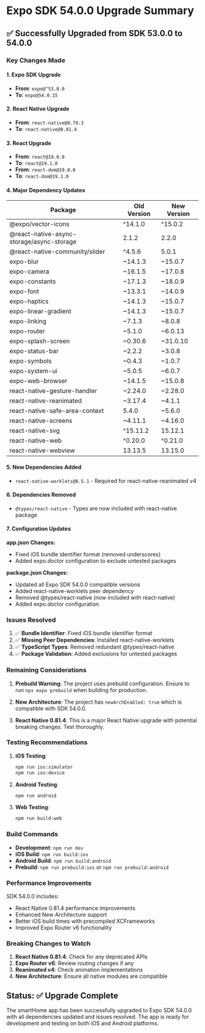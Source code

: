 # Expo SDK 54.0.0 Upgrade Summary

## ✅ Successfully Upgraded from SDK 53.0.0 to 54.0.0

### Key Changes Made

#### 1. **Expo SDK Upgrade**

- **From**: `expo@^53.0.0`
- **To**: `expo@54.0.15`

#### 2. **React Native Upgrade**

- **From**: `react-native@0.79.3`
- **To**: `react-native@0.81.4`

#### 3. **React Upgrade**

- **From**: `react@19.0.0`
- **To**: `react@19.1.0`
- **From**: `react-dom@19.0.0`
- **To**: `react-dom@19.1.0`

#### 4. **Major Dependency Updates**

| Package                                   | Old Version | New Version |
| ----------------------------------------- | ----------- | ----------- |
| @expo/vector-icons                        | ^14.1.0     | ^15.0.2     |
| @react-native-async-storage/async-storage | 2.1.2       | 2.2.0       |
| @react-native-community/slider            | ^4.5.6      | 5.0.1       |
| expo-blur                                 | ~14.1.3     | ~15.0.7     |
| expo-camera                               | ~16.1.5     | ~17.0.8     |
| expo-constants                            | ~17.1.3     | ~18.0.9     |
| expo-font                                 | ~13.3.1     | ~14.0.9     |
| expo-haptics                              | ~14.1.3     | ~15.0.7     |
| expo-linear-gradient                      | ~14.1.3     | ~15.0.7     |
| expo-linking                              | ~7.1.3      | ~8.0.8      |
| expo-router                               | ~5.1.0      | ~6.0.13     |
| expo-splash-screen                        | ~0.30.6     | ~31.0.10    |
| expo-status-bar                           | ~2.2.2      | ~3.0.8      |
| expo-symbols                              | ~0.4.3      | ~1.0.7      |
| expo-system-ui                            | ~5.0.5      | ~6.0.7      |
| expo-web-browser                          | ~14.1.5     | ~15.0.8     |
| react-native-gesture-handler              | ~2.24.0     | ~2.28.0     |
| react-native-reanimated                   | ~3.17.4     | ~4.1.1      |
| react-native-safe-area-context            | 5.4.0       | ~5.6.0      |
| react-native-screens                      | ~4.11.1     | ~4.16.0     |
| react-native-svg                          | ^15.11.2    | 15.12.1     |
| react-native-web                          | ^0.20.0     | ^0.21.0     |
| react-native-webview                      | 13.13.5     | 13.15.0     |

#### 5. **New Dependencies Added**

- `react-native-worklets@0.5.1` - Required for react-native-reanimated v4

#### 6. **Dependencies Removed**

- `@types/react-native` - Types are now included with react-native package

#### 7. **Configuration Updates**

**app.json Changes:**

- Fixed iOS bundle identifier format (removed underscores)
- Added expo.doctor configuration to exclude untested packages

**package.json Changes:**

- Updated all Expo SDK 54.0.0 compatible versions
- Added react-native-worklets peer dependency
- Removed @types/react-native (now included with react-native)
- Added expo.doctor configuration

### Issues Resolved

1. ✅ **Bundle Identifier**: Fixed iOS bundle identifier format
2. ✅ **Missing Peer Dependencies**: Installed react-native-worklets
3. ✅ **TypeScript Types**: Removed redundant @types/react-native
4. ✅ **Package Validation**: Added exclusions for untested packages

### Remaining Considerations

1. **Prebuild Warning**: The project uses prebuild configuration. Ensure to run `npx expo prebuild` when building for production.

2. **New Architecture**: The project has `newArchEnabled: true` which is compatible with SDK 54.0.0.

3. **React Native 0.81.4**: This is a major React Native upgrade with potential breaking changes. Test thoroughly.

### Testing Recommendations

1. **iOS Testing**:

   ```bash
   npm run ios:simulator
   npm run ios:device
   ```

2. **Android Testing**:

   ```bash
   npm run android
   ```

3. **Web Testing**:
   ```bash
   npm run build:web
   ```

### Build Commands

- **Development**: `npm run dev`
- **iOS Build**: `npm run build:ios`
- **Android Build**: `npm run build:android`
- **Prebuild**: `npm run prebuild:ios` or `npm run prebuild:android`

### Performance Improvements

SDK 54.0.0 includes:

- React Native 0.81.4 performance improvements
- Enhanced New Architecture support
- Better iOS build times with precompiled XCFrameworks
- Improved Expo Router v6 functionality

### Breaking Changes to Watch

1. **React Native 0.81.4**: Check for any deprecated APIs
2. **Expo Router v6**: Review routing changes if any
3. **Reanimated v4**: Check animation implementations
4. **New Architecture**: Ensure all native modules are compatible

## Status: ✅ Upgrade Complete

The smartHome app has been successfully upgraded to Expo SDK 54.0.0 with all dependencies updated and issues resolved. The app is ready for development and testing on both iOS and Android platforms.

